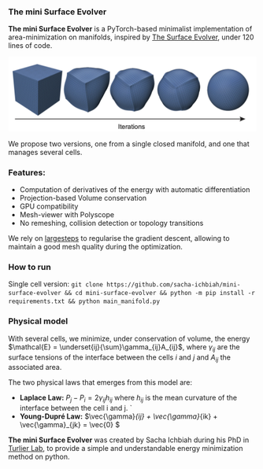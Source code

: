 ### The mini Surface Evolver

**The mini Surface Evolver** is a PyTorch-based minimalist implementation of area-minimization on manifolds, inspired by [The Surface Evolver](https://en.wikipedia.org/wiki/Surface_Evolver), under 120 lines of code.

<img src="Images/regularized_gd.png" alt="drawing" width="650"/>

We propose two versions, one from a single closed manifold, and one that manages several cells. 

### Features: 

- Computation of derivatives of the energy with automatic differentiation
- Projection-based Volume conservation
- GPU compatibility
- Mesh-viewer with Polyscope
- No remeshing, collision detection or topology transitions







We rely on [largesteps](https://github.com/rgl-epfl/large-steps-pytorch) to regularise the gradient descent, allowing to maintain a good mesh quality during the optimization.

### How to run

Single cell version: 
`git clone https://github.com/sacha-ichbiah/mini-surface-evolver && cd mini-surface-evolver && python -m pip install -r requirements.txt && python main_manifold.py`

### Physical model
With several cells, we minimize, under conservation of volume, the energy $\mathcal{E} = \underset{ij}{\sum}\gamma_{ij}A_{ij}$, where $\gamma_{ij}$ are the surface tensions of the interface between the cells $i$ and $j$ and $A_{ij}$ the associated area. 

The two physical laws that emerges from this model are: 

- **Laplace Law:** $P_j - P_i = 2 \gamma_{ij} h_{ij}$ where $h_{ij}$ is the mean curvature of the interface between the cell i and j. `
- **Young-Dupré Law:** $\vec{\gamma}_{ij} + \vec{\gamma}_{ik} + \vec{\gamma}_{jk} = \vec{0} $

**The mini Surface Evolver** was created by Sacha Ichbiah during his PhD in [Turlier Lab](https://www.turlierlab.com), to provide a simple and understandable energy minimization method on python.
